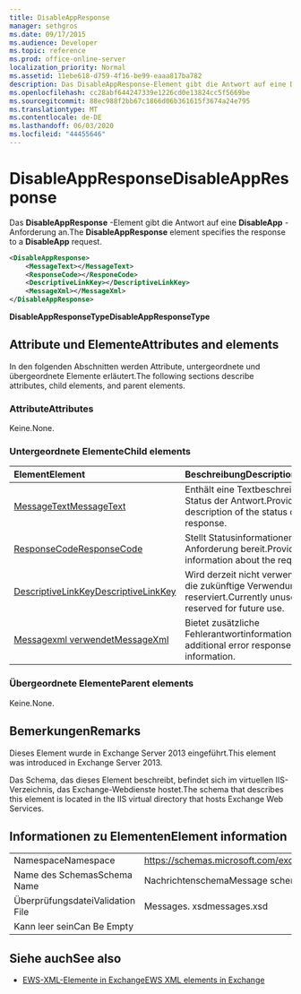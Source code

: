 ```yaml
---
title: DisableAppResponse
manager: sethgros
ms.date: 09/17/2015
ms.audience: Developer
ms.topic: reference
ms.prod: office-online-server
localization_priority: Normal
ms.assetid: 11ebe618-d759-4f16-be99-eaaa817ba782
description: Das DisableAppResponse-Element gibt die Antwort auf eine DisableApp-Anforderung an.
ms.openlocfilehash: cc28abf644247339e1226cd0e13824cc5f5669be
ms.sourcegitcommit: 88ec988f2bb67c1866d06b361615f3674a24e795
ms.translationtype: MT
ms.contentlocale: de-DE
ms.lasthandoff: 06/03/2020
ms.locfileid: "44455646"
---
```

# <a name="disableappresponse"></a><span data-ttu-id="f9910-103">DisableAppResponse</span><span class="sxs-lookup"><span data-stu-id="f9910-103">DisableAppResponse</span></span>

<span data-ttu-id="f9910-104">Das **DisableAppResponse** -Element gibt die Antwort auf eine **DisableApp** -Anforderung an.</span><span class="sxs-lookup"><span data-stu-id="f9910-104">The **DisableAppResponse** element specifies the response to a **DisableApp** request.</span></span> 
  
```XML
<DisableAppResponse>
    <MessageText></MessageText>
    <ResponseCode></ResponeCode>
    <DescriptiveLinkKey></DescriptiveLinkKey>
    <MessageXml></MessageXml>
</DisableAppResponse>
```

 <span data-ttu-id="f9910-105">**DisableAppResponseType**</span><span class="sxs-lookup"><span data-stu-id="f9910-105">**DisableAppResponseType**</span></span>
## <a name="attributes-and-elements"></a><span data-ttu-id="f9910-106">Attribute und Elemente</span><span class="sxs-lookup"><span data-stu-id="f9910-106">Attributes and elements</span></span>

<span data-ttu-id="f9910-107">In den folgenden Abschnitten werden Attribute, untergeordnete und übergeordnete Elemente erläutert.</span><span class="sxs-lookup"><span data-stu-id="f9910-107">The following sections describe attributes, child elements, and parent elements.</span></span>
  
### <a name="attributes"></a><span data-ttu-id="f9910-108">Attribute</span><span class="sxs-lookup"><span data-stu-id="f9910-108">Attributes</span></span>

<span data-ttu-id="f9910-109">Keine.</span><span class="sxs-lookup"><span data-stu-id="f9910-109">None.</span></span>
  
### <a name="child-elements"></a><span data-ttu-id="f9910-110">Untergeordnete Elemente</span><span class="sxs-lookup"><span data-stu-id="f9910-110">Child elements</span></span>

|<span data-ttu-id="f9910-111">**Element**</span><span class="sxs-lookup"><span data-stu-id="f9910-111">**Element**</span></span>|<span data-ttu-id="f9910-112">**Beschreibung**</span><span class="sxs-lookup"><span data-stu-id="f9910-112">**Description**</span></span>|
|:-----|:-----|
|[<span data-ttu-id="f9910-113">MessageText</span><span class="sxs-lookup"><span data-stu-id="f9910-113">MessageText</span></span>](messagetext.md) <br/> |<span data-ttu-id="f9910-114">Enthält eine Textbeschreibung des Status der Antwort.</span><span class="sxs-lookup"><span data-stu-id="f9910-114">Provides a text description of the status of the response.</span></span>  <br/> |
|[<span data-ttu-id="f9910-115">ResponseCode</span><span class="sxs-lookup"><span data-stu-id="f9910-115">ResponseCode</span></span>](responsecode.md) <br/> |<span data-ttu-id="f9910-116">Stellt Statusinformationen zur Anforderung bereit.</span><span class="sxs-lookup"><span data-stu-id="f9910-116">Provides status information about the request.</span></span>  <br/> |
|[<span data-ttu-id="f9910-117">DescriptiveLinkKey</span><span class="sxs-lookup"><span data-stu-id="f9910-117">DescriptiveLinkKey</span></span>](descriptivelinkkey.md) <br/> |<span data-ttu-id="f9910-118">Wird derzeit nicht verwendet und für die zukünftige Verwendung reserviert.</span><span class="sxs-lookup"><span data-stu-id="f9910-118">Currently unused and reserved for future use.</span></span>  <br/> |
|[<span data-ttu-id="f9910-119">Messagexml verwendet</span><span class="sxs-lookup"><span data-stu-id="f9910-119">MessageXml</span></span>](messagexml.md) <br/> |<span data-ttu-id="f9910-120">Bietet zusätzliche Fehlerantwortinformationen.</span><span class="sxs-lookup"><span data-stu-id="f9910-120">Provides additional error response information.</span></span>  <br/> |
   
### <a name="parent-elements"></a><span data-ttu-id="f9910-121">Übergeordnete Elemente</span><span class="sxs-lookup"><span data-stu-id="f9910-121">Parent elements</span></span>

<span data-ttu-id="f9910-122">Keine.</span><span class="sxs-lookup"><span data-stu-id="f9910-122">None.</span></span>
  
## <a name="remarks"></a><span data-ttu-id="f9910-123">Bemerkungen</span><span class="sxs-lookup"><span data-stu-id="f9910-123">Remarks</span></span>

<span data-ttu-id="f9910-124">Dieses Element wurde in Exchange Server 2013 eingeführt.</span><span class="sxs-lookup"><span data-stu-id="f9910-124">This element was introduced in Exchange Server 2013.</span></span>
  
<span data-ttu-id="f9910-125">Das Schema, das dieses Element beschreibt, befindet sich im virtuellen IIS-Verzeichnis, das Exchange-Webdienste hostet.</span><span class="sxs-lookup"><span data-stu-id="f9910-125">The schema that describes this element is located in the IIS virtual directory that hosts Exchange Web Services.</span></span>
  
## <a name="element-information"></a><span data-ttu-id="f9910-126">Informationen zu Elementen</span><span class="sxs-lookup"><span data-stu-id="f9910-126">Element information</span></span>

|||
|:-----|:-----|
|<span data-ttu-id="f9910-127">Namespace</span><span class="sxs-lookup"><span data-stu-id="f9910-127">Namespace</span></span>  <br/> |https://schemas.microsoft.com/exchange/services/2006/messages  <br/> |
|<span data-ttu-id="f9910-128">Name des Schemas</span><span class="sxs-lookup"><span data-stu-id="f9910-128">Schema Name</span></span>  <br/> |<span data-ttu-id="f9910-129">Nachrichtenschema</span><span class="sxs-lookup"><span data-stu-id="f9910-129">Message schema</span></span>  <br/> |
|<span data-ttu-id="f9910-130">Überprüfungsdatei</span><span class="sxs-lookup"><span data-stu-id="f9910-130">Validation File</span></span>  <br/> |<span data-ttu-id="f9910-131">Messages. xsd</span><span class="sxs-lookup"><span data-stu-id="f9910-131">messages.xsd</span></span>  <br/> |
|<span data-ttu-id="f9910-132">Kann leer sein</span><span class="sxs-lookup"><span data-stu-id="f9910-132">Can Be Empty</span></span>  <br/> ||
   
## <a name="see-also"></a><span data-ttu-id="f9910-133">Siehe auch</span><span class="sxs-lookup"><span data-stu-id="f9910-133">See also</span></span>

- [<span data-ttu-id="f9910-134">EWS-XML-Elemente in Exchange</span><span class="sxs-lookup"><span data-stu-id="f9910-134">EWS XML elements in Exchange</span></span>](ews-xml-elements-in-exchange.md)


